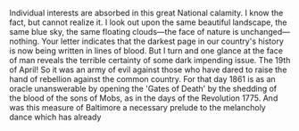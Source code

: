 Individual interests are absorbed in this great National calamity. I know the fact, but cannot realize it. I look out upon the same beautiful landscape, the same blue sky, the same floating clouds—the face of nature is unchanged—nothing. Your letter indicates that the darkest page in our country's history is now being written in lines of blood. But I turn and one glance at the face of man reveals the terrible certainty of some dark impending issue. The 19th of April! So it was an army of evil against those who have dared to raise the hand of rebellion against the common country. For that day 1861 is as an oracle unanswerable by opening the 'Gates of Death' by the shedding of the blood of the sons of Mobs, as in the days of the Revolution 1775. And was this measure of Baltimore a necessary prelude to the melancholy dance which has already